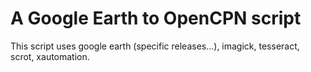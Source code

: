 # A Google Earth to OpenCPN script

This script uses google earth (specific releases...), imagick, tesseract, scrot, xautomation.
